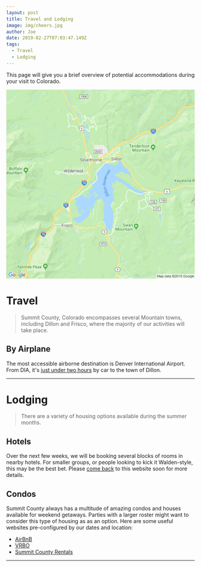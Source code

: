 ```yaml
---
layout: post
title: Travel and Lodging
image: img/cheers.jpg
author: Joe
date: 2019-02-27T07:03:47.149Z
tags: 
  - Travel
  - Lodging
---
```


This page will give you a brief overview of potential accommodations during your visit to Colorado. 


![Dillon Map](img/dillon-map.png)

# Travel

> Summit County, Colorado encompasses several Mountain towns, including Dillon and Frisco, where the majority of our activities will take place.

## By Airplane

The most accessible airborne destination is Denver International Airport. From DIA, it's <a href="https://www.google.com/maps/dir/Denver+International+Airport+(DEN),+8500+Pe%C3%B1a+Blvd,+Denver,+CO+80249/Dillon,+Colorado/data=!4m8!4m7!1m2!1m1!1s0x876c7f2a98ff44ff:0x49583bb435b59c6a!1m2!1m1!1s0x876a56970bb0e355:0xd821373c4991fa7f!3e0?ved=2ahUKEwiK6YTDv9vgAhUCUt8KHWpBBU0Q-A8wAHoECAUQCw" target="_blank">just under two hours</a> by car to the town of Dillon.

---

# Lodging

> There are a variety of housing options available during the summer months.

## Hotels

Over the next few weeks, we will be booking several blocks of rooms in nearby hotels. For smaller groups, or people looking to kick it Walden-style, this may be the best bet. Please <a href="https://add.eventable.com/events/5c76557ed1adf4001b72722c/5c76557fa18fd8006d57133e/" data-event="5c76557fa18fd8006d57133e" class="eventable-link" target="_blank" data-key="5c76557ed1adf4001b72722c" data-style="2">come back</a> to this website soon for more details.

## Condos

Summit County always has a multitude of amazing condos and houses available for weekend getaways. Parties with a larger roster might want to consider this type of housing as as an option. Here are some useful websites pre-configured by our dates and location:

- <a href="https://www.airbnb.com/s/Frisco--CO--United-States/homes?query=Frisco%2C%20CO%2C%20United%20States&checkin=2019-08-16&checkout=2019-08-18&adults=4&children=0&infants=0&guests=4&place_id=ChIJC2-wVJpeaocRH_fIhqBCLO4&refinement_paths%5B%5D=%2Fhomes&toddlers=0&allow_override%5B%5D=&s_tag=QUw1gZV1" target="_blank">AirBnB</a>
- <a href="https://www.vrbo.com/results?adultsCount=4&petIncluded=false&q=Frisco%2C%20CO%2C%20USA&from-date=2019-08-16&to-date=2019-08-18" target="_blank">VRBO</a> 
- <a href="https://summitrentals.com/vacation-rentals#fq=%7B!tag%3DRiotSolrWidget%2CRiotSolrFacetList-ss_nid%24field_location%24city%7Dss_nid%24field_location%24city%3AFrisco&fq=%7B!tag%3DRCRiotAvailFilter%2CRiotSolrWidget%2CRCRiotPrices%7Ditem_id%3A(285%20OR%20277%20OR%20181%20OR%20199%20OR%2082%20OR%20337%20OR%20267%20OR%20286%20OR%20282%20OR%20196%20OR%20227%20OR%20224%20OR%20325%20OR%20289%20OR%20272%20OR%20322%20OR%2073%20OR%20236%20OR%20153%20OR%20255%20OR%20234%20OR%20315%20OR%20305%20OR%20264%20OR%20246%20OR%20143%20OR%20291%20OR%20334%20OR%20252%20OR%20331%20OR%20306%20OR%20321%20OR%20183%20OR%20163%20OR%2091%20OR%20295%20OR%20220%20OR%20122%20OR%20299%20OR%2086%20OR%20128%20OR%20113%20OR%20205%20OR%20142%20OR%20106%20OR%20219%20OR%20193%20OR%20209%20OR%20168%20OR%20105%20OR%2054%20OR%20190%20OR%2031%20OR%2025%20OR%20184%20OR%20159%20OR%20200%20OR%20273%20OR%2036%20OR%20118%20OR%20103%20OR%2060%20OR%20125%20OR%205%20OR%20281%20OR%20124%20OR%20156%20OR%20223%20OR%20132%20OR%2057%20OR%20145%20OR%2087%20OR%20287%20OR%20249%20OR%20237%20OR%20248%20OR%20101%20OR%20129%20OR%20146%20OR%20260%20OR%20240%20OR%20216%20OR%20251%20OR%20138%20OR%2017%20OR%20104%20OR%20162%20OR%20274%20OR%2067%20OR%20211%20OR%2018%20OR%20256%20OR%20135%20OR%2056%20OR%20166%20OR%20121%20OR%2016%20OR%20191%20OR%20151%20OR%2069%20OR%2090%20OR%2035%20OR%2030%20OR%2027%20OR%20242%20OR%2058%20OR%20250%20OR%2094%20OR%2079%20OR%2080%20OR%20192%20OR%20112%20OR%20141%20OR%2071%20OR%20147%20OR%2052%20OR%20244%20OR%2050%20OR%206%20OR%2046%20OR%20323%20OR%2013%20OR%20283%20OR%207%20OR%20303%20OR%20317%20OR%20326%20OR%20314%20OR%20301%20OR%20310%20OR%20130%20OR%20298%20OR%20294%20OR%20206%20OR%20329%20OR%20336%20OR%20312%20OR%20231%20OR%20319%20OR%20333%20OR%20300%20OR%20304%20OR%20332%20OR%20316%20OR%20338%20OR%20102%20OR%2083%20OR%2076%20OR%20116%20OR%204%20OR%2063%20OR%20265%20OR%20330%20OR%208%20OR%2077%20OR%20238%20OR%2059%20OR%2028%20OR%201%20OR%20233%20OR%20189%20OR%2084%20OR%20288%20OR%20186%20OR%20296%20OR%2072%20OR%20266%20OR%20309%20OR%20279)&q=*%3A*&rcav=%7B%22rcav%22%3A%7B%22begin%22%3A%2208%2F15%2F2019%22%2C%22end%22%3A%2208%2F18%2F2019%22%2C%22adult%22%3A1%2C%22child%22%3A0%7D%7D" target="_blank">Summit County Rentals</a> 
 
---
